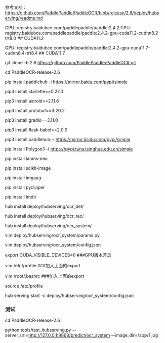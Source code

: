参考文档： https://github.com/PaddlePaddle/PaddleOCR/blob/release/2.6/deploy/hubserving/readme.md



CPU: registry.baidubce.com/paddlepaddle/paddle:2.4.2
GPU: registry.baidubce.com/paddlepaddle/paddle:2.4.2-gpu-cuda11.2-cudnn8.2-trt8.0       ## CUDA11.2

GPU: registry.baidubce.com/paddlepaddle/paddle:2.4.2-gpu-cuda11.7-cudnn8.4-trt8.4       ## CUDA11.7

git clone -b 2.6  https://github.com/PaddlePaddle/PaddleOCR.git

cd PaddleOCR-release-2.6

pip install paddlehub -i https://mirror.baidu.com/pypi/simple

pip3 install starlette==0.27.0

pip3 install astroid==2.11.6

pip3 install protobuf==3.20.2

pip3 install gradio==3.11.0

 pip3 install flask-babel==2.0.0

pip3 install paddlehub -i https://mirror.baidu.com/pypi/simple

pip install Polygon3 -i https://pypi.tuna.tsinghua.edu.cn/simple

pip install lanms-neo

pip install scikit-image

pip install imgaug

pip install pyclipper

pip install lmdb

hub install deploy/hubserving/ocr_det/

hub install deploy/hubserving/ocr_rec/

hub install deploy/hubserving/ocr_system/

vim deploy/hubserving/ocr_system/params.py

vim deploy/hubserving/ocr_system/config.json

 export CUDA_VISIBLE_DEVICES=0      ###GPU版本开启

 vim /etc/profile                                        ###加入上面的export        

 vim /root/.bashrc                                     ###加入上面的export   

 source /etc/profile

 hub serving start -c deploy/hubserving/ocr_system/config.json

  ### 测试

 cd PaddleOCR-release-2.6

 python tools/test_hubserving.py --server_url=http://127.0.0.1:8868/predict/ocr_system --image_dir=/app/1.jpg
